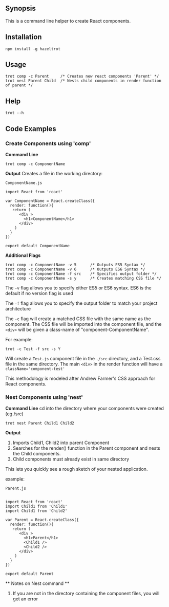## Synopsis

This is a command line helper to create React components.

## Installation

    npm install -g hazeltrot

## Usage

    trot comp -c Parent     /* Creates new react components 'Parent' */
    trot nest Parent Child  /* Nests child components in render function of parent */


## Help

    trot --h

## Code Examples

### Create Components using 'comp'

**Command Line**

    trot comp -c ComponentName

**Output**
Creates a file in the working directory:

    ComponentName.js

    import React from 'react'

    var ComponentName = React.createClass({
      render: function(){
       return (
          <div >
            <h1>ComponentName</h1>
          </div>
        )
      }
    })

    export default ComponentName

**Additional Flags**

    trot comp -c ComponentName -v 5      /* Outputs ES5 Syntax */
    trot comp -c ComponentName -v 6      /* Outputs ES6 Syntax */
    trot comp -c ComponentName -f src    /* Specifies output folder */
    trot comp -c ComponentName -s y      /* Creates matching CSS file */

The ```-v``` flag allows you to specify either ES5 or ES6 syntax.
ES6 is the default if no version flag is used

The ```-f``` flag allows you to specify the output folder to match your project architecture

The ```-c``` flag will create a matched CSS file with the same name as the component.  The CSS file will be imported into the component file, and the ```<div>``` will be given a class-name of "component-ComponentName".

For example:

    trot -c Test -f src -s Y

Will create a ```Test.js``` component file in the ```./src``` directory, and a Test.css file in the same directory. The main ```<div>``` in the render function will have a ```className='component-test'```

This methodology is modeled after Andrew Farmer's CSS approach for React components.


### Nest Components using 'nest'

**Command Line**
cd into the directory where your components were created (eg /src)

    trot nest Parent Child1 Child2

**Output**

1.  Imports Child1, Child2 into parent Component
1.  Searches for the render() function in the Parent component and nests the Child components.
1.  Child components must already exist in same directory

This lets you quickly see a rough sketch of your nested application.

example:

    Parent.js


    import React from 'react'
    import Child1 from 'Child1'
    import Child1 from 'Child2'

    var Parent = React.createClass({
      render: function(){
       return (
          <div >
            <h1>Parent</h1>
            <Child1 />
            <Child2 />
          </div>
        )
      }
    })

    export default Parent

** Notes on Nest command **
1. If you are not in the directory containing the component files, you will get an error
